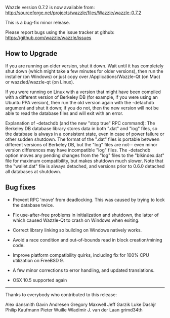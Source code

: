 Wazzle version 0.7.2 is now available from:
  http://sourceforge.net/projects/wazzle/files/Wazzle/wazzle-0.7.2

This is a bug-fix minor release.

Please report bugs using the issue tracker at github:
  https://github.com/wazzle/wazzle/issues

How to Upgrade
--------------

If you are running an older version, shut it down. Wait
until it has completely shut down (which might take a few minutes for older
versions), then run the installer (on Windows) or just copy over
/Applications/Wazzle-Qt (on Mac) or wazzled/wazzle-qt (on Linux).

If you were running on Linux with a version that might have been compiled
with a different version of Berkeley DB (for example, if you were using an
Ubuntu PPA version), then run the old version again with the -detachdb
argument and shut it down; if you do not, then the new version will not
be able to read the database files and will exit with an error.

Explanation of -detachdb (and the new "stop true" RPC command):
The Berkeley DB database library stores data in both ".dat" and
"log" files, so the database is always in a consistent state,
even in case of power failure or other sudden shutdown. The
format of the ".dat" files is portable between different
versions of Berkeley DB, but the "log" files are not-- even minor
version differences may have incompatible "log" files. The
-detachdb option moves any pending changes from the "log" files
to the "blkindex.dat" file for maximum compatibility, but makes
shutdown much slower. Note that the "wallet.dat" file is always
detached, and versions prior to 0.6.0 detached all databases
at shutdown.

Bug fixes
---------

* Prevent RPC 'move' from deadlocking. This was caused by trying to lock the
  database twice.

* Fix use-after-free problems in initialization and shutdown, the latter of
  which caused Wazzle-Qt to crash on Windows when exiting.

* Correct library linking so building on Windows natively works.

* Avoid a race condition and out-of-bounds read in block creation/mining code.

* Improve platform compatibility quirks, including fix for 100% CPU utilization
  on FreeBSD 9.

* A few minor corrections to error handling, and updated translations.

* OSX 10.5 supported again

----------------------------------------------------
Thanks to everybody who contributed to this release:

Alex
dansmith
Gavin Andresen
Gregory Maxwell
Jeff Garzik
Luke Dashjr
Philip Kaufmann
Pieter Wuille
Wladimir J. van der Laan
grimd34th
